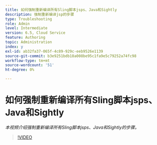 ```yaml
---
title: 如何强制重新编译所有Sling脚本jsps、Java和Sightly
description: 强制重新编译jsp的步骤
type: Troubleshooting
role: Admin
level: Intermediate
version: 6.5, Cloud Service
feature: Authoring
topic: Administration
index: y
exl-id: ab32fa37-065f-4c89-929c-eeb9526e1139
source-git-commit: b3e9251bdb18a008be95c1fa9e5c79252a74fc98
workflow-type: tm+mt
source-wordcount: '51'
ht-degree: 0%

---
```


# 如何强制重新编译所有Sling脚本jsps、Java和Sightly

*本视频介绍强制重新编译所有Sling脚本jsps、Java和Sightly的步骤。*

>[!VIDEO](https://video.tv.adobe.com/v/335464?quality=12&learn=on)
